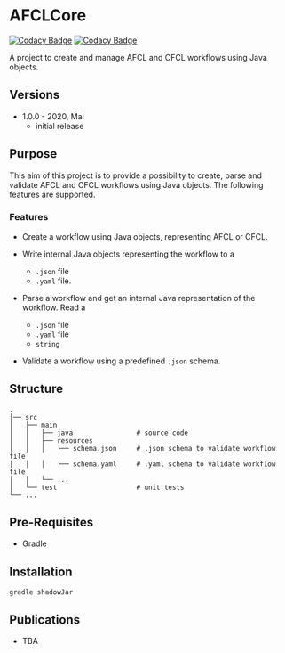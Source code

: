 # AFCLCore

[![Codacy Badge](https://app.codacy.com/project/badge/Grade/5d6a02b99a734dbdac52ee4403a84283)](https://www.codacy.com/gh/stefanpedratscher/AFCLCore/dashboard?utm_source=github.com&amp;utm_medium=referral&amp;utm_content=stefanpedratscher/AFCLCore&amp;utm_campaign=Badge_Grade)
[![Codacy Badge](https://app.codacy.com/project/badge/Coverage/5d6a02b99a734dbdac52ee4403a84283)](https://www.codacy.com/gh/stefanpedratscher/AFCLCore/dashboard?utm_source=github.com&utm_medium=referral&utm_content=stefanpedratscher/AFCLCore&utm_campaign=Badge_Coverage)

A project to create and manage AFCL and CFCL workflows using Java objects.
 
## Versions
-   1.0.0 - 2020, Mai
    -   initial release

## Purpose
This aim of this project is to provide a possibility to create, parse and validate AFCL and CFCL workflows using Java objects. The following features are supported.  

### Features
-   Create a workflow using Java objects, representing AFCL or CFCL. 

-   Write internal Java objects representing the workflow to a 
    -   `.json` file
    -   `.yaml` file.

-   Parse a workflow and get an internal Java representation of the workflow. Read a 
    -   `.json` file
    -   `.yaml` file
    -   `string`

-   Validate a workflow using a predefined `.json` schema. 

## Structure
```
.
│── src                         
│   ├── main                   
│   │   ├── java                # source code
│   │   ├── resources           
│   │   │   ├── schema.json     # .json schema to validate workflow file
│   │   │   └── schema.yaml     # .yaml schema to validate workflow file
│   │   └── ...
│   └── test                    # unit tests
└── ...
```

## Pre-Requisites
- Gradle

## Installation
```
gradle shadowJar  
```

## Publications
- TBA
